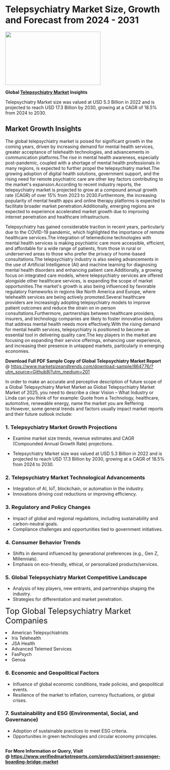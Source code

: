 <H1>Telepsychiatry Market Size, Growth and Forecast from 2024 - 2031</H1><img class="aligncenter size-medium wp-image-584254" src="https://thirdeyenews.in/wp-content/uploads/2024/09/Global-Market-Research-300x168.jpeg" alt="" width="300" height="168" /><p><strong>Global&nbsp;<a href="https://www.marketsizeandtrends.com/download-sample/864776/?utm_source=Github8j?utm_medium=201">Telepsychiatry Market</a> Insights</strong></p><p>Telepsychiatry Market size was valued at USD 5.3 Billion in 2022 and is projected to reach USD 17.3 Billion by 2030, growing at a CAGR of 18.5% from 2024 to 2030.</p><p><h2>Market Growth Insights</h2> <p>The global telepsychiatry market is poised for significant growth in the coming years, driven by increasing demand for mental health services, greater acceptance of telehealth technologies, and advancements in communication platforms.The rise in mental health awareness, especially post-pandemic, coupled with a shortage of mental health professionals in many regions, is expected to further propel the telepsychiatry market.The growing adoption of digital health solutions, government support, and the rising need for remote psychiatric care are other key factors contributing to the market's expansion.According to recent industry reports, the telepsychiatry market is projected to grow at a compound annual growth rate (CAGR) of over 15% from 2023 to 2030.Furthermore, the increasing popularity of mental health apps and online therapy platforms is expected to facilitate broader market penetration.Additionally, emerging regions are expected to experience accelerated market growth due to improving internet penetration and healthcare infrastructure.</p> <p>Telepsychiatry has gained considerable traction in recent years, particularly due to the COVID-19 pandemic, which highlighted the importance of remote healthcare services.The integration of telemedicine technologies with mental health services is making psychiatric care more accessible, efficient, and affordable for a wide range of patients, from those in rural or underserved areas to those who prefer the privacy of home-based consultations.The telepsychiatry industry is also seeing advancements in the use of Artificial Intelligence (AI) and machine learning for diagnosing mental health disorders and enhancing patient care.Additionally, a growing focus on integrated care models, where telepsychiatry services are offered alongside other healthcare services, is expanding the scope of market opportunities.The market's growth is also being influenced by favorable regulatory frameworks in regions like North America and Europe, where telehealth services are being actively promoted.Several healthcare providers are increasingly adopting telepsychiatry models to improve patient outcomes and reduce the strain on in-person consultations.Furthermore, partnerships between healthcare providers, insurers, and technology companies are likely to foster innovative solutions that address mental health needs more effectively.With the rising demand for mental health services, telepsychiatry is positioned to become an essential tool in delivering quality care.The key players in the market are focusing on expanding their service offerings, enhancing user experience, and increasing their presence in untapped markets, particularly in emerging economies.<p><span class=""><strong>Download Full PDF Sample Copy of Global Telepsychiatry Market Report</strong> @ <a href="https://www.marketsizeandtrends.com/download-sample/864776/?utm_source=Github8j?utm_medium=201" target="_blank">https://www.marketsizeandtrends.com/download-sample/864776/?utm_source=Github8j?utm_medium=201</a></span></p><p>In order to make an accurate and perceptive description of future scope of a Global&nbsp;Telepsychiatry Market Market as Global&nbsp;Telepsychiatry Market Market of 2025, you need to describe a clear Vision &ndash; What Industry or Linda can you think of for example: Quote from a Technology, healthcare, automotive, renewable energy, name the market you are Reffering to.However, some general trends and factors usually impact market reports and their future outlook include:</p><h3>1.&nbsp;<strong>Telepsychiatry Market Growth Projections</strong></h3><ul><li>Examine market size trends, revenue estimates and CAGR (Compounded Annual Growth Rate) projections.</li><li><p>Telepsychiatry Market size was valued at USD 5.3 Billion in 2022 and is projected to reach USD 17.3 Billion by 2030, growing at a CAGR of 18.5% from 2024 to 2030.</p></li></ul><h3>2.&nbsp;<strong>Telepsychiatry Market Technological Advancements</strong></h3><ul><li>Integration of AI, IoT, blockchain, or automation in the industry.</li><li>Innovations driving cost reductions or improving efficiency.</li></ul><h3>3.&nbsp;<strong>Regulatory and Policy Changes</strong></h3><ul><li>Impact of global and regional regulations, including sustainability and carbon-neutral goals.</li><li>Compliance challenges and opportunities tied to government initiatives.</li></ul><h3>4.&nbsp;<strong>Consumer Behavior Trends</strong></h3><ul><li>Shifts in demand influenced by generational preferences (e.g., Gen Z, Millennials).</li><li>Emphasis on eco-friendly, ethical, or personalized products/services.</li></ul><h3>5.&nbsp;<strong>Global Telepsychiatry Market Competitive Landscape</strong></h3><ul><li>Analysis of key players, new entrants, and partnerships shaping the industry.</li><li>Strategies for differentiation and market penetration.</li></ul><p data-pm-slice="1 1 []"><span style="color: inherit; font-family: inherit; font-size: 25px;">Top Global Telepsychiatry Market Companies</span></p><div class="" data-test-id=""><p><li>American Telepsychiatrists</li><li> Iris Telehealth</li><li> JSA Health</li><li> Advanced Telemed Services</li><li> FasPsych</li><li> Genoa</li></p></div><h3>6.&nbsp;<strong>Economic and Geopolitical Factors</strong></h3><ul><li>Influence of global economic conditions, trade policies, and geopolitical events.</li><li>Resilience of the market to inflation, currency fluctuations, or global crises.</li></ul><h3>7.&nbsp;<strong>Sustainability and ESG (Environmental, Social, and Governance)</strong></h3><ul><li>Adoption of sustainable practices to meet ESG criteria.</li><li>Opportunities in green technologies and circular economy principles.</li></ul><h2><strong style="font-size: 14px;">For More Information or Query, Visit @&nbsp;</strong><a style="background-color: #ffffff; font-size: 14px;" href="https://www.marketsizeandtrends.com/report/telepsychiatry-market/" target="_blank">https://www.verifiedmarketreports.com/product/airport-passenger-boarding-bridge-market</a></h2>